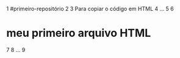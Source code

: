 
1 #primeiro-repositório
2
3 Para copiar o código em HTML
4 ...
5 <html>
6 <h1>meu primeiro arquivo HTML</h1>
7 </html>
8 ...
9
